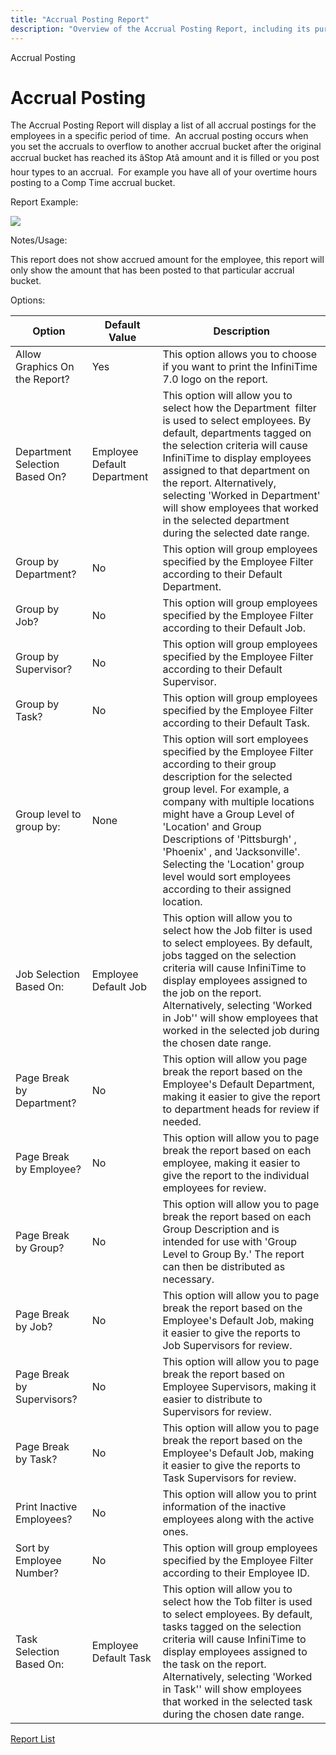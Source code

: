 ```yaml
---
title: "Accrual Posting Report"
description: "Overview of the Accrual Posting Report, including its purpose, usage, and available options for displaying accrual postings for employees within a specific period."
---
```


Accrual Posting

# Accrual Posting

The Accrual Posting Report will display a list of all accrual postings for the employees in a specific period of time.  An accrual posting occurs when you set the accruals to overflow to another accrual bucket after the original accrual bucket has reached its âStop Atâ amount and it is filled or you post hour types to an accrual.  For example you have all of your overtime hours posting to a Comp Time accrual bucket.

Report Example:

![](/img/Accrual_Posting.gif)

Notes/Usage:

This report does not show accrued amount for the employee, this report will only show the amount that has been posted to that particular accrual bucket.

Options:

| Option                         | Default Value               | Description                                                                                                                                                                                                                                                                                                                                                                                        |
| ------------------------------ | --------------------------- | -------------------------------------------------------------------------------------------------------------------------------------------------------------------------------------------------------------------------------------------------------------------------------------------------------------------------------------------------------------------------------------------------- |
| Allow Graphics On the Report?  | Yes                         | This option allows you to choose if you want to print the InfiniTime 7.0 logo on the report.                                                                                                                                                                                                                                                                                                       |
| Department Selection Based On? | Employee Default Department | This option will allow you to select how the Department  filter is used to select employees. By default, departments tagged on the selection criteria will cause InfiniTime to display employees assigned to that department on the report. Alternatively, selecting 'Worked in Department' will show employees that worked in the selected department during the selected date range.             |
| Group by Department?           | No                          | This option will group employees specified by the Employee Filter according to their Default Department.                                                                                                                                                                                                                                                                                           |
| Group by Job?                  | No                          | This option will group employees specified by the Employee Filter according to their Default Job.                                                                                                                                                                                                                                                                                                  |
| Group by Supervisor?           | No                          | This option will group employees specified by the Employee Filter according to their Default Supervisor.                                                                                                                                                                                                                                                                                           |
| Group by Task?                 | No                          | This option will group employees specified by the Employee Filter according to their Default Task.                                                                                                                                                                                                                                                                                                 |
| Group level to group by:       | None                        | This option will sort employees specified by the Employee Filter according to their group description for the selected group level. For example, a company with multiple locations might have a Group Level of 'Location' and Group Descriptions of 'Pittsburgh' , 'Phoenix' , and 'Jacksonville'. Selecting the 'Location' group level would sort employees according to their assigned location. |
| Job Selection Based On:        | Employee Default Job        | This option will allow you to select how the Job filter is used to select employees. By default, jobs tagged on the selection criteria will cause InfiniTime to display employees assigned to the job on the report. Alternatively, selecting 'Worked in Job'' will show employees that worked in the selected job during the chosen date range.                                                   |
| Page Break by Department?      | No                          | This option will allow you page break the report based on the Employee's Default Department, making it easier to give the report to department heads for review if needed.                                                                                                                                                                                                                         |
| Page Break by Employee?        | No                          | This option will allow you to page break the report based on each employee, making it easier to give the report to the individual employees for review.                                                                                                                                                                                                                                            |
| Page Break by Group?           | No                          | This option will allow you to page break the report based on each Group Description and is intended for use with 'Group Level to Group By.' The report can then be distributed as necessary.                                                                                                                                                                                                       |
| Page Break by Job?             | No                          | This option will allow you to page break the report based on the Employee's Default Job, making it easier to give the reports to Job Supervisors for review.                                                                                                                                                                                                                                       |
| Page Break by Supervisors?     | No                          | This option will allow you to page break the report based on Employee Supervisors, making it easier to distribute to Supervisors for review.                                                                                                                                                                                                                                                       |
| Page Break by Task?            | No                          | This option will allow you to page break the report based on the Employee's Default Job, making it easier to give the reports to Task Supervisors for review.                                                                                                                                                                                                                                      |
| Print Inactive Employees?      | No                          | This option will allow you to print information of the inactive employees along with the active ones.                                                                                                                                                                                                                                                                                              |
| Sort by Employee Number?       | No                          | This option will group employees specified by the Employee Filter according to their Employee ID.                                                                                                                                                                                                                                                                                                  |
| Task Selection Based On:       | Employee Default Task       | This option will allow you to select how the Tob filter is used to select employees. By default, tasks tagged on the selection criteria will cause InfiniTime to display employees assigned to the task on the report. Alternatively, selecting 'Worked in Task'' will show employees that worked in the selected task during the chosen date range.                                               |

[Report List](../Report_List.md)
